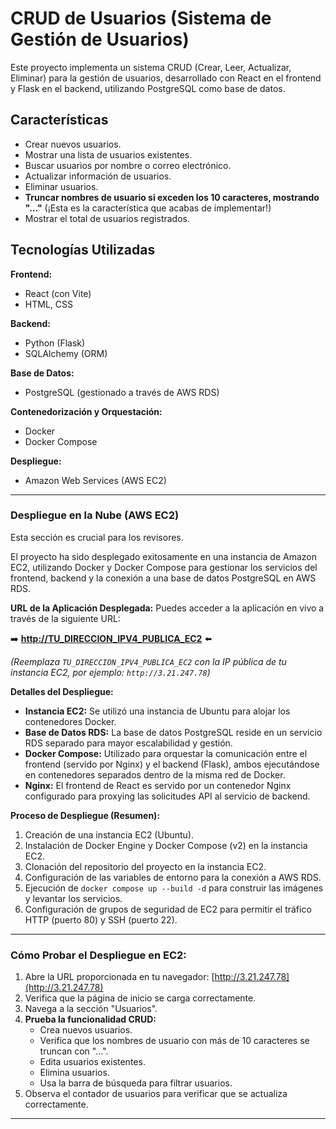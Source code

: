 # CRUD de Usuarios (Sistema de Gestión de Usuarios)

Este proyecto implementa un sistema CRUD (Crear, Leer, Actualizar, Eliminar) para la gestión de usuarios, desarrollado con React en el frontend y Flask en el backend, utilizando PostgreSQL como base de datos.

## Características

- Crear nuevos usuarios.
- Mostrar una lista de usuarios existentes.
- Buscar usuarios por nombre o correo electrónico.
- Actualizar información de usuarios.
- Eliminar usuarios.
- **Truncar nombres de usuario si exceden los 10 caracteres, mostrando "..."** (¡Esta es la característica que acabas de implementar!)
- Mostrar el total de usuarios registrados.

## Tecnologías Utilizadas

**Frontend:**

- React (con Vite)
- HTML, CSS

**Backend:**

- Python (Flask)
- SQLAlchemy (ORM)

**Base de Datos:**

- PostgreSQL (gestionado a través de AWS RDS)

**Contenedorización y Orquestación:**

- Docker
- Docker Compose

**Despliegue:**

- Amazon Web Services (AWS EC2)

---

### **Despliegue en la Nube (AWS EC2)**

Esta sección es crucial para los revisores.

El proyecto ha sido desplegado exitosamente en una instancia de Amazon EC2, utilizando Docker y Docker Compose para gestionar los servicios del frontend, backend y la conexión a una base de datos PostgreSQL en AWS RDS.

**URL de la Aplicación Desplegada:**
Puedes acceder a la aplicación en vivo a través de la siguiente URL:

➡️ [**http://TU_DIRECCION_IPV4_PUBLICA_EC2**](http://3.21.247.78) ⬅️

_(Reemplaza `TU_DIRECCION_IPV4_PUBLICA_EC2` con la IP pública de tu instancia EC2, por ejemplo: `http://3.21.247.78`)_

**Detalles del Despliegue:**

- **Instancia EC2:** Se utilizó una instancia de Ubuntu para alojar los contenedores Docker.
- **Base de Datos RDS:** La base de datos PostgreSQL reside en un servicio RDS separado para mayor escalabilidad y gestión.
- **Docker Compose:** Utilizado para orquestar la comunicación entre el frontend (servido por Nginx) y el backend (Flask), ambos ejecutándose en contenedores separados dentro de la misma red de Docker.
- **Nginx:** El frontend de React es servido por un contenedor Nginx configurado para proxying las solicitudes API al servicio de backend.

**Proceso de Despliegue (Resumen):**

1.  Creación de una instancia EC2 (Ubuntu).
2.  Instalación de Docker Engine y Docker Compose (v2) en la instancia EC2.
3.  Clonación del repositorio del proyecto en la instancia EC2.
4.  Configuración de las variables de entorno para la conexión a AWS RDS.
5.  Ejecución de `docker compose up --build -d` para construir las imágenes y levantar los servicios.
6.  Configuración de grupos de seguridad de EC2 para permitir el tráfico HTTP (puerto 80) y SSH (puerto 22).

---

### **Cómo Probar el Despliegue en EC2:**

1.  Abre la URL proporcionada en tu navegador: [http://3.21.247.78](http://3.21.247.78)
2.  Verifica que la página de inicio se carga correctamente.
3.  Navega a la sección "Usuarios".
4.  **Prueba la funcionalidad CRUD:**
    - Crea nuevos usuarios.
    - Verifica que los nombres de usuario con más de 10 caracteres se truncan con "...".
    - Edita usuarios existentes.
    - Elimina usuarios.
    - Usa la barra de búsqueda para filtrar usuarios.
5.  Observa el contador de usuarios para verificar que se actualiza correctamente.

---

